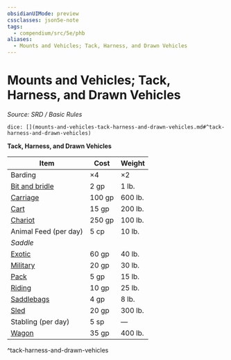 ```yaml
---
obsidianUIMode: preview
cssclasses: json5e-note
tags:
  - compendium/src/5e/phb
aliases:
  - Mounts and Vehicles; Tack, Harness, and Drawn Vehicles
---
```

# Mounts and Vehicles; Tack, Harness, and Drawn Vehicles
*Source: SRD / Basic Rules* 

`dice: [](mounts-and-vehicles-tack-harness-and-drawn-vehicles.md#^tack-harness-and-drawn-vehicles)`

**Tack, Harness, and Drawn Vehicles**

| Item | Cost | Weight |
|------|------|--------|
| Barding | ×4 | ×2 |
| [Bit and bridle](compendium/items/bit-and-bridle.md) | 2 gp | 1 lb. |
| [Carriage](compendium/items/carriage.md) | 100 gp | 600 lb. |
| [Cart](compendium/items/cart.md) | 15 gp | 200 lb. |
| [Chariot](compendium/items/chariot.md) | 250 gp | 100 lb. |
| Animal Feed (per day) | 5 cp | 10 lb. |
| *Saddle* |  |  |
| [Exotic](compendium/items/exotic-saddle.md) | 60 gp | 40 lb. |
| [Military](compendium/items/military-saddle.md) | 20 gp | 30 lb. |
| [Pack](compendium/items/pack-saddle.md) | 5 gp | 15 lb. |
| [Riding](compendium/items/riding-saddle.md) | 10 gp | 25 lb. |
| [Saddlebags](compendium/items/saddlebags.md) | 4 gp | 8 lb. |
| [Sled](compendium/items/sled.md) | 20 gp | 300 lb. |
| Stabling (per day) | 5 sp | — |
| [Wagon](compendium/items/wagon.md) | 35 gp | 400 lb. |
^tack-harness-and-drawn-vehicles